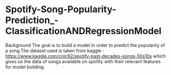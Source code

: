 # Spotify-Song-Popularity-Prediction_-ClassificationANDRegressionModel

Background
The goal is to build a model in order to predict the popularity of a song.The dataset used is
taken from kaggle : https://www.kaggle.com/cnic92/spotify-past-decades-songs-50s10s which
gives us the data of songs available on spofity with their relevant features for model building.
